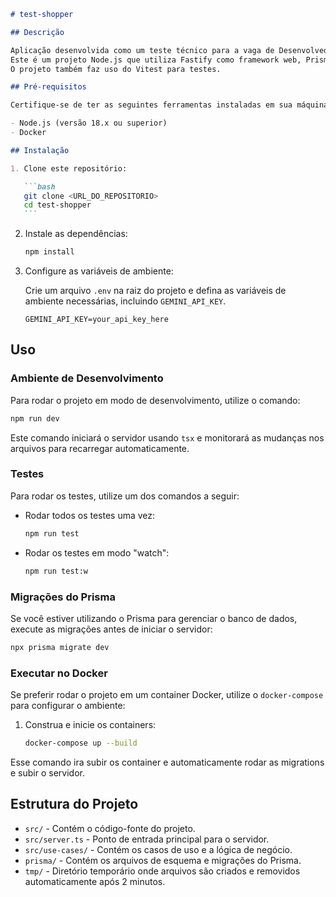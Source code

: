 ````markdown
# test-shopper

## Descrição

Aplicação desenvolvida como um teste técnico para a vaga de Desenvolvedor Full-Stack Júnior.
Este é um projeto Node.js que utiliza Fastify como framework web, Prisma como ORM e `zod` para validação de esquemas.
O projeto também faz uso do Vitest para testes.

## Pré-requisitos

Certifique-se de ter as seguintes ferramentas instaladas em sua máquina:

- Node.js (versão 18.x ou superior)
- Docker

## Instalação

1. Clone este repositório:

   ```bash
   git clone <URL_DO_REPOSITORIO>
   cd test-shopper
   ```
````

2. Instale as dependências:

   ```bash
   npm install
   ```

3. Configure as variáveis de ambiente:

   Crie um arquivo `.env` na raiz do projeto e defina as variáveis de ambiente necessárias, incluindo `GEMINI_API_KEY`.

   ```env
   GEMINI_API_KEY=your_api_key_here
   ```

## Uso

### Ambiente de Desenvolvimento

Para rodar o projeto em modo de desenvolvimento, utilize o comando:

```bash
npm run dev
```

Este comando iniciará o servidor usando `tsx` e monitorará as mudanças nos arquivos para recarregar automaticamente.

### Testes

Para rodar os testes, utilize um dos comandos a seguir:

- Rodar todos os testes uma vez:

  ```bash
  npm run test
  ```

- Rodar os testes em modo "watch":

  ```bash
  npm run test:w
  ```

### Migrações do Prisma

Se você estiver utilizando o Prisma para gerenciar o banco de dados, execute as migrações antes de iniciar o servidor:

```bash
npx prisma migrate dev
```

### Executar no Docker

Se preferir rodar o projeto em um container Docker, utilize o `docker-compose` para configurar o ambiente:

1. Construa e inicie os containers:

   ```bash
   docker-compose up --build
   ```

Esse comando ira subir os container e automaticamente rodar as migrations e subir o servidor.

## Estrutura do Projeto

- `src/` - Contém o código-fonte do projeto.
- `src/server.ts` - Ponto de entrada principal para o servidor.
- `src/use-cases/` - Contém os casos de uso e a lógica de negócio.
- `prisma/` - Contém os arquivos de esquema e migrações do Prisma.
- `tmp/` - Diretório temporário onde arquivos são criados e removidos automaticamente após 2 minutos.
